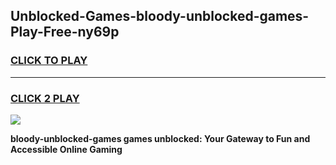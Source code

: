 
## Unblocked-Games-bloody-unblocked-games-Play-Free-ny69p
<h3>
<a href="https://premium76.site?title=bloody-unblocked-games&ref=21A">CLICK TO PLAY</a></h3>
<hr>

<h3>
<a href="https://premium76.site?title=bloody-unblocked-games&ref=21A">CLICK 2 PLAY</a>
  
</h3>

<a href="https://premium76.site?title=bloody-unblocked-games&ref=21A"><img src="https://clearcache.store/games.png"></a>


**bloody-unblocked-games games unblocked: Your Gateway to Fun and Accessible Online Gaming**

